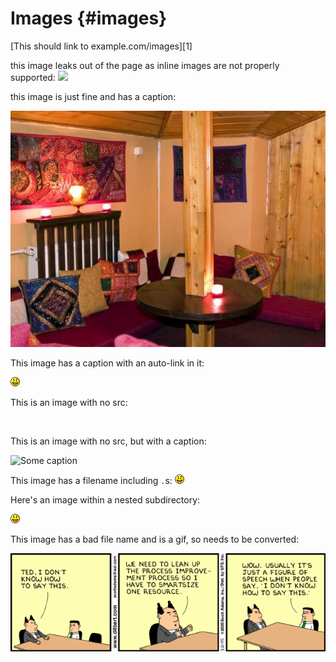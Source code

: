 # Images {#images}

[This should link to example.com/images][1]

this image leaks out of the page as inline images are not properly supported: ![](images/at.png)

this image is just fine and has a caption:

![Oh, how I miss the 70s](images/25mic.jpg)

This image has a caption with an auto-link in it:

![<http://example.com>](images/smile.png)

This is an image with no src:

![]()

This is an image with no src, but with a caption:

![Some caption]()

This image has a filename including `.`s: ![](images/bad.file.name.png)

Here's an image within a nested subdirectory:

![](images/nested/smile2.png)

This image has a bad file name and is a gif, so needs to be converted:

![](images/811.strip.gif)